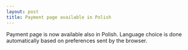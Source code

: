 ```yaml
---
layout: post
title: Payment page available in Polish
---
```

Payment page is now available also in Polish. Language choice is done automatically based on preferences sent by the browser.
